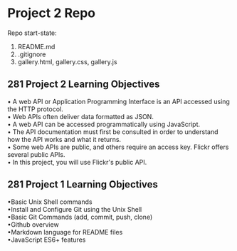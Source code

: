 # Project 2 Repo

Repo start-state:

1. README.md
2. .gitignore
3. gallery.html, gallery.css, gallery.js

<h2> 281 Project 2 Learning Objectives </h2>

• A web API or Application Programming Interface is an API
accessed using the HTTP protocol.
<br>
• Web APIs often deliver data formatted as JSON.
<br>
• A web API can be accessed programmatically using
JavaScript.
<br>
• The API documentation must first be consulted in order to
understand how the API works and what it returns.
<br>
• Some web APIs are public, and others require an access key.
Flickr offers several public APIs.
<br>
• In this project, you will use Flickr's public API.

<h2> 281 Project 1 Learning Objectives </h2>

•Basic Unix Shell commands<br>
•Install and Configure Git using the Unix Shell<br>
•Basic Git Commands (add, commit, push, clone)<br>
•Github overview<br>
•Markdown language for README files<br>
•JavaScript ES6+ features<br>
